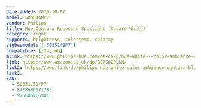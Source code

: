 ```yaml
---
date_added: 2020-10-07
model: 5055148P7
vendor: Philips
title: Hue Centura Recessed Spotlight (Square White)
category: light
supports: brightness, colortemp, colorxy
zigbeemodel: ['5055148P7']
compatible: [z2m,iob]
mlink: https://www.philips-hue.com/de-ch/p/hue-white---color-ambiance-centura-einbauspot/5055131P7
link: https://www.amazon.co.uk/dp/B07SQZPLDN/
link2: https://www.tink.de/philips-hue-white-color-ambiance-centura-bluetooth-einbauspot-eckig
link3: 
EAN: 
  - 50551/31/P7
  - 8718696171783
  - 915005766901
---
```

